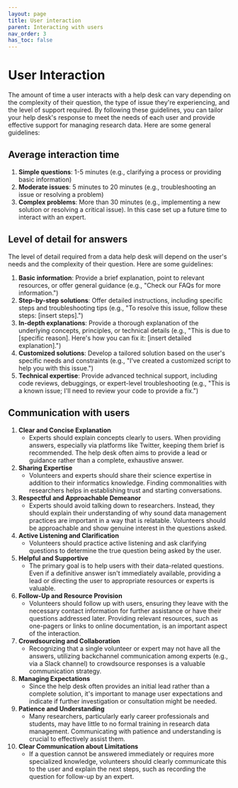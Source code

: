 ```yaml
---
layout: page
title: User interaction
parent: Interacting with users
nav_order: 3
has_toc: false
---
```


# User Interaction

The amount of time a user interacts with a help desk can vary depending on the
complexity of their question, the type of issue they're experiencing, and the
level of support required. By following these guidelines, you can tailor your
help desk's response to meet the needs of each user and provide effective
support for managing research data. Here are some general guidelines:

## Average interaction time

1. **Simple questions**: 1-5 minutes (e.g., clarifying a process or providing
   basic information)
2. **Moderate issues**: 5 minutes to 20 minutes (e.g., troubleshooting an issue
   or resolving a problem)
3. **Complex problems**: More than 30 minutes (e.g., implementing a new solution
   or resolving a critical issue). In this case set up a future time to interact
   with an expert.

## Level of detail for answers

The level of detail required from a data help desk will depend on the user's
needs and the complexity of their question. Here are some guidelines:

1. **Basic information**: Provide a brief explanation, point to relevant
   resources, or offer general guidance (e.g., "Check our FAQs for more
   information.")
2. **Step-by-step solutions**: Offer detailed instructions, including specific
   steps and troubleshooting tips (e.g., "To resolve this issue, follow these
   steps: [insert steps].")
3. **In-depth explanations**: Provide a thorough explanation of the underlying
   concepts, principles, or technical details (e.g., "This is due to [specific
   reason]. Here's how you can fix it: [insert detailed explanation].")
4. **Customized solutions**: Develop a tailored solution based on the user's
   specific needs and constraints (e.g., "I've created a customized script to
   help you with this issue.")
5. **Technical expertise**: Provide advanced technical support, including code
   reviews, debuggings, or expert-level troubleshooting (e.g., "This is a known
   issue; I'll need to review your code to provide a fix.")

## Communication with users

<!-- prettier-ignore -->
1. **Clear and Concise Explanation**
   - Experts should explain concepts clearly to users. When providing answers, especially via platforms like Twitter, keeping them brief is recommended. The help desk often aims to provide a lead or guidance rather than a complete, exhaustive answer.
1. **Sharing Expertise**
   - Volunteers and experts should share their science expertise in addition to their informatics knowledge. Finding commonalities with researchers helps in establishing trust and starting conversations.
1. **Respectful and Approachable Demeanor**
   - Experts should avoid talking down to researchers. Instead, they should explain their understanding of why sound data management practices are important in a way that is relatable. Volunteers should be approachable and show genuine interest in the questions asked.
1. **Active Listening and Clarification**
   - Volunteers should practice active listening and ask clarifying questions to determine the true question being asked by the user.
1. **Helpful and Supportive**
   - The primary goal is to help users with their data-related questions. Even if a definitive answer isn't immediately available, providing a lead or directing the user to appropriate resources or experts is valuable.
1. **Follow-Up and Resource Provision**
   - Volunteers should follow up with users, ensuring they leave with the necessary contact information for further assistance or have their questions addressed later. Providing relevant resources, such as one-pagers or links to online documentation, is an important aspect of the interaction.
1. **Crowdsourcing and Collaboration**
   - Recognizing that a single volunteer or expert may not have all the answers, utilizing backchannel communication among experts (e.g., via a Slack channel) to crowdsource responses is a valuable communication strategy.
1. **Managing Expectations**
   - Since the help desk often provides an initial lead rather than a complete solution, it's important to manage user expectations and indicate if further investigation or consultation might be needed.
1. **Patience and Understanding**
   - Many researchers, particularly early career professionals and students, may have little to no formal training in research data management. Communicating with patience and understanding is crucial to effectively assist them.
1. **Clear Communication about Limitations**
   - If a question cannot be answered immediately or requires more specialized knowledge, volunteers should clearly communicate this to the user and explain the next steps, such as recording the question for follow-up by an expert.
